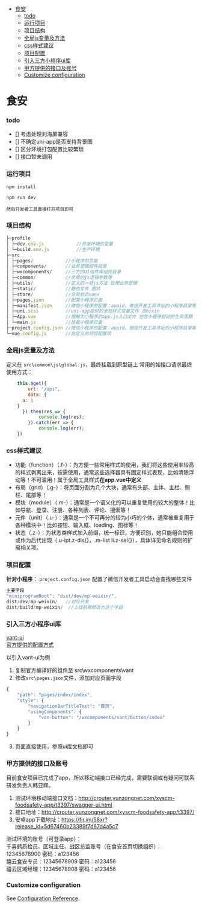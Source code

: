 - [食安](#%e9%a3%9f%e5%ae%89)
    - [todo](#todo)
    - [运行项目](#%e8%bf%90%e8%a1%8c%e9%a1%b9%e7%9b%ae)
    - [项目结构](#%e9%a1%b9%e7%9b%ae%e7%bb%93%e6%9e%84)
    - [全局js变量及方法](#%e5%85%a8%e5%b1%80js%e5%8f%98%e9%87%8f%e5%8f%8a%e6%96%b9%e6%b3%95)
    - [css样式建议](#css%e6%a0%b7%e5%bc%8f%e5%bb%ba%e8%ae%ae)
    - [项目配置](#%e9%a1%b9%e7%9b%ae%e9%85%8d%e7%bd%ae)
    - [引入三方小程序ui库](#%e5%bc%95%e5%85%a5%e4%b8%89%e6%96%b9%e5%b0%8f%e7%a8%8b%e5%ba%8fui%e5%ba%93)
    - [甲方提供的接口及账号](#%e7%94%b2%e6%96%b9%e6%8f%90%e4%be%9b%e7%9a%84%e6%8e%a5%e5%8f%a3%e5%8f%8a%e8%b4%a6%e5%8f%b7)
    - [Customize configuration](#customize-configuration)
# 食安


### todo
- [] 考虑处理刘海屏兼容
- [] 不确定uni-app是否支持背景图
- [] 区分环境打包配置比较繁琐
- [] 接口暂未调用
   
### 运行项目
```
npm install

npm run dev

然后开发者工具直接打开项目即可
```


### 项目结构
```js
├─profile
│ ├─dev.env.js            //开发环境的变量
│ └─build.env.js          //生产环境 
├─src
│ ├─pages/            //小程序的页面
│ ├─components/       //业务逻辑组件目录
│ ├─wxcomponents/     //三方的UI组件库组件目录
│ ├─common/           //全局的js逻辑参数等
│ ├─utils/            //定义的一些js方法 处理业务逻辑
│ ├─static/           //静态文件 图片
│ ├─store/            //全局状态vuex
│ ├─pages.json        //配置小程序页面
│ ├─manifest.json     //微信小程序的配置：appid、微信开发工具寻址的小程序目录等
│ ├─uni.scss          //uni-app提供的全局样式变量文件 含mixin
│ ├─App.vue           //理解为小程序的app.js入口文件 包含小程序启动的生命周期
│ └─main.js           //挂载小程序页面 
├─project.config.json //微信小程序的配置：appid、微信开发工具寻址的小程序目录等
└─vue.config.js       //自定义的项目配置项
```

### 全局js变量及方法  

定义在 `src\common\js\global.js`，最终挂载到原型链上
常用的如接口请求最终使用方式：
```js
	this.$get({
		url: "/api",
		data: {
      a: 1
    }
	  }).then(res => {
			console.log(res);
		}).catch(err => {
			console.log(err);
	})
```  


### css样式建议   

- 功能（function）（.f-）：为方便一些常用样式的使用，我们将这些使用率较高的样式剥离出来，按需使用，通常这些选择器具有固定样式表现，比如清除浮动等！不可滥用！属于全局工具样式**在app.vue中定义**
- 布局（grid）（.g-）：将页面分割为几个大块，通常有头部、主体、主栏、侧栏、尾部等！
- 模块（module）（.m-）：通常是一个语义化的可以重复使用的较大的整体！比如导航、登录、注册、各种列表、评论、搜索等！
- 元件（unit）（.u-）：通常是一个不可再分的较为小巧的个体，通常被重复用于各种模块中！比如按钮、输入框、loading、图标等！
- 状态（.z-）：为状态类样式加入前缀，统一标识，方便识别，她只能组合使用或作为后代出现（.u-ipt.z-dis{}，.m-list li.z-sel{}），具体详见命名规则的扩展相关项。

### 项目配置

**针对小程序**： `project.config.json` 配置了微信开发者工具启动会查找哪些文件

```js
主要字段
"miniprogramRoot": "dist/dev/mp-weixin/",
dist/dev/mp-weixin/   //对应开发
dist/build/mp-weixin/  //上线前需修改为这个字段 
```

### 引入三方小程序ui库  
[vant-ui](https://youzan.github.io/vant-weapp/#/button)   
[官方提供的配置方式](https://uniapp.dcloud.io/frame?id=%E5%B0%8F%E7%A8%8B%E5%BA%8F%E7%BB%84%E4%BB%B6%E6%94%AF%E6%8C%81)

以引入vant-ui为例
1. 复制官方编译好的组件至 src\wxcomponents\vant
2. 修改`src\pages.json`文件，添加对应页面字段
```js
{
	"path": "pages/index/index",
	"style": {
		"navigationBarTitleText": "首页",
		"usingComponents": {
			"van-button": "/wxcomponents/vant/button/index"
		}
	}
}
```
3. 页面直接使用，参照ui库文档即可  


### 甲方提供的接口及账号
目前食安项目已完成了app，所以移动端接口已经完成，需要联调或有疑问可联系研发负责人韩亚辉。
	
1. 测试环境移动端接口文档：http://crouter.yunzongnet.com/xyscm-foodsafety-app/t3397/swagger-ui.html
2. 接口地址：http://crouter.yunzongnet.com/xyscm-foodsafety-app/t3397/
3. 安卓app下载地址：https://fir.im/58xr?release_id=5d67460b23389f7d67d4a5c7
	
测试环境的账号（可登录app）：   
千喜鹤质检员、区域主任、战区总监账号（在食安首页切换组织）：12345678900     密码：a123456  
禧云食安专员：12345678909    密码：a123456   
禧云区域经理：12345678908    密码：a123456   

### Customize configuration
See [Configuration Reference](https://cli.vuejs.org/config/).
